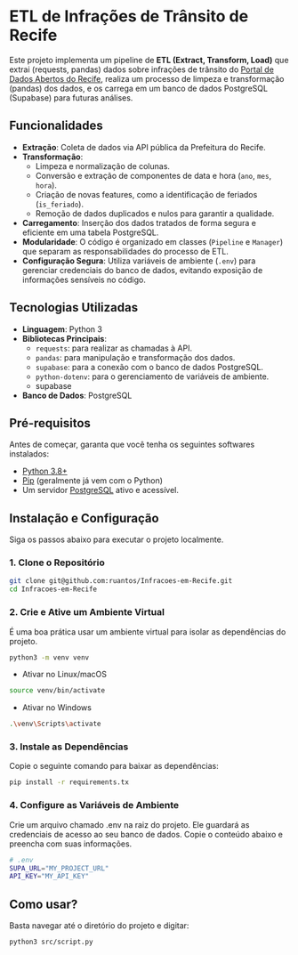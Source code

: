 # ETL de Infrações de Trânsito de Recife

Este projeto implementa um pipeline de **ETL (Extract, Transform, Load)** que extrai (requests, pandas) dados sobre infrações de trânsito do [Portal de Dados Abertos do Recife](http://dados.recife.pe.gov.br/), realiza um processo de limpeza e transformação (pandas) dos dados, e os carrega em um banco de dados PostgreSQL (Supabase) para futuras análises.

## Funcionalidades

- **Extração**: Coleta de dados via API pública da Prefeitura do Recife.
- **Transformação**:
    - Limpeza e normalização de colunas.
    - Conversão e extração de componentes de data e hora (`ano`, `mes`, `hora`).
    - Criação de novas features, como a identificação de feriados (`is_feriado`).
    - Remoção de dados duplicados e nulos para garantir a qualidade.
- **Carregamento**: Inserção dos dados tratados de forma segura e eficiente em uma tabela PostgreSQL.
- **Modularidade**: O código é organizado em classes (`Pipeline` e `Manager`) que separam as responsabilidades do processo de ETL.
- **Configuração Segura**: Utiliza variáveis de ambiente (`.env`) para gerenciar credenciais do banco de dados, evitando exposição de informações sensíveis no código.

## Tecnologias Utilizadas

- **Linguagem**: Python 3
- **Bibliotecas Principais**:
    - `requests`: para realizar as chamadas à API.
    - `pandas`: para manipulação e transformação dos dados.
    - `supabase`: para a conexão com o banco de dados PostgreSQL.
    - `python-dotenv`: para o gerenciamento de variáveis de ambiente.
    - supabase
- **Banco de Dados**: PostgreSQL

## Pré-requisitos

Antes de começar, garanta que você tenha os seguintes softwares instalados:
- [Python 3.8+](https://www.python.org/downloads/)
- [Pip](https://pip.pypa.io/en/stable/installation/) (geralmente já vem com o Python)
- Um servidor [PostgreSQL](https://www.postgresql.org/download/) ativo e acessível.

## Instalação e Configuração

Siga os passos abaixo para executar o projeto localmente.

### 1. Clone o Repositório
```bash
git clone git@github.com:ruantos/Infracoes-em-Recife.git
cd Infracoes-em-Recife
```

### 2. Crie e Ative um Ambiente Virtual

É uma boa prática usar um ambiente virtual para isolar as dependências do projeto.
```bash
python3 -m venv venv
```
- Ativar no Linux/macOS
```bash
source venv/bin/activate
```
- Ativar no Windows
```bash
.\venv\Scripts\activate
```
### 3. Instale as Dependências

Copie o seguinte comando para baixar as dependências:
```bash
pip install -r requirements.tx
```
### 4. Configure as Variáveis de Ambiente

Crie um arquivo chamado .env na raiz do projeto. Ele guardará as credenciais de acesso ao seu banco de dados. Copie o conteúdo abaixo e preencha com suas informações.
```bash
# .env
SUPA_URL="MY_PROJECT_URL"
API_KEY="MY_API_KEY"
```

## Como usar?

Basta navegar até o diretório do projeto e digitar:
```bash
python3 src/script.py
```
